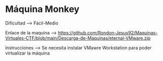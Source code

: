 # Máquina Monkey

Dificultad --> Fácil-Medio 

Enlace de la maquina --> https://github.com/Rondon-Jesus92/Maquinas-Virtuales-CTF/blob/main/Descarga-de-Maquinas/eternal-VMware.zip

Instrucciones --> Se necesita instalar VMawre Workstation para poder virtualizar la máquina

